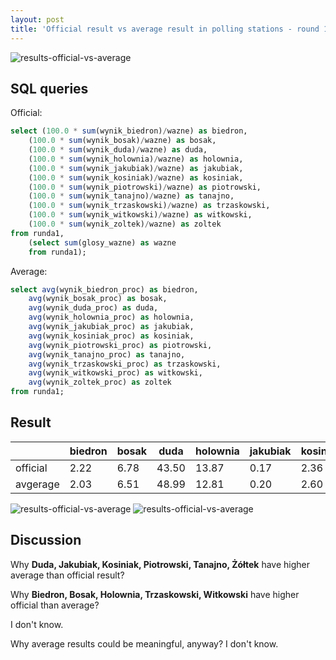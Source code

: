 ```yaml
---
layout: post
title: 'Official result vs average result in polling stations - round 1'
---
```

![results-official-vs-average]({{site.baseurl}}/assets/img/results-official-vs-average.png)
<!--more-->

## SQL queries
Official:
```sql
select (100.0 * sum(wynik_biedron)/wazne) as biedron,
    (100.0 * sum(wynik_bosak)/wazne) as bosak,
    (100.0 * sum(wynik_duda)/wazne) as duda,
    (100.0 * sum(wynik_holownia)/wazne) as holownia,
    (100.0 * sum(wynik_jakubiak)/wazne) as jakubiak,
    (100.0 * sum(wynik_kosiniak)/wazne) as kosiniak,
    (100.0 * sum(wynik_piotrowski)/wazne) as piotrowski,
    (100.0 * sum(wynik_tanajno)/wazne) as tanajno,
    (100.0 * sum(wynik_trzaskowski)/wazne) as trzaskowski,
    (100.0 * sum(wynik_witkowski)/wazne) as witkowski,
    (100.0 * sum(wynik_zoltek)/wazne) as zoltek
from runda1,
    (select sum(glosy_wazne) as wazne
    from runda1);
```
Average:
```sql
select avg(wynik_biedron_proc) as biedron,
    avg(wynik_bosak_proc) as bosak,
    avg(wynik_duda_proc) as duda,
    avg(wynik_holownia_proc) as holownia,
    avg(wynik_jakubiak_proc) as jakubiak,
    avg(wynik_kosiniak_proc) as kosiniak,
    avg(wynik_piotrowski_proc) as piotrowski,
    avg(wynik_tanajno_proc) as tanajno,
    avg(wynik_trzaskowski_proc) as trzaskowski,
    avg(wynik_witkowski_proc) as witkowski,
    avg(wynik_zoltek_proc) as zoltek
from runda1;
```

## Result

|          | biedron | bosak | duda  | holownia | jakubiak | kosiniak | piotrowski | tanajno | trzaskowski | witkowski | zoltek |
|----------|---------|-------|-------|----------|----------|----------|------------|---------|-------------|-----------|--------|
| official | 2.22    | 6.78  | 43.50 | 13.87    | 0.17     | 2.36     | 0.11       | 0.14    | 30.46       | 0.14      | 0.23   |
| avgerage | 2.03    | 6.51  | 48.99 | 12.81    | 0.20     | 2.60     | 0.13       | 0.15    | 26.19       | 0.13      | 0.24   |


![results-official-vs-average]({{site.baseurl}}/assets/img/results-official-vs-average.png)
![results-official-vs-average]({{site.baseurl}}/assets/img/results-official-vs-average-2.png)

## Discussion

Why **Duda, Jakubiak, Kosiniak, Piotrowski, Tanajno, Żółtek** have higher average than official result?

Why **Biedron, Bosak, Holownia, Trzaskowski, Witkowski** have higher official than average?

I don't know.

Why average results could be meaningful, anyway? I don't know.